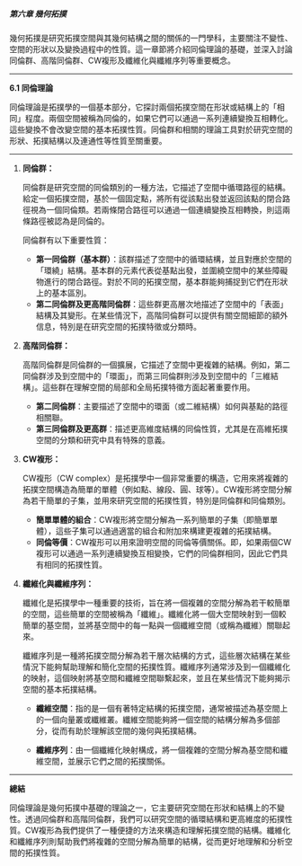##### 第六章 幾何拓撲

幾何拓撲是研究拓撲空間與其幾何結構之間的關係的一門學科，主要關注不變性、空間的形狀以及變換過程中的性質。這一章節將介紹同倫理論的基礎，並深入討論同倫群、高階同倫群、CW複形及纖維化與纖維序列等重要概念。

---

**6.1 同倫理論**

同倫理論是拓撲學的一個基本部分，它探討兩個拓撲空間在形狀或結構上的「相同」程度。兩個空間被稱為同倫的，如果它們可以通過一系列連續變換互相轉化。這些變換不會改變空間的基本拓撲性質。同倫群和相關的理論工具對於研究空間的形狀、拓撲結構以及連通性等性質至關重要。

---

1. **同倫群：**

   同倫群是研究空間的同倫類別的一種方法，它描述了空間中循環路徑的結構。給定一個拓撲空間，基於一個固定點，將所有從該點出發並返回該點的閉合路徑視為一個同倫類。若兩條閉合路徑可以通過一個連續變換互相轉換，則這兩條路徑被認為是同倫的。

   同倫群有以下重要性質：
   - **第一同倫群（基本群）**：該群描述了空間中的循環結構，並且對應於空間的「環繞」結構。基本群的元素代表從基點出發，並圍繞空間中的某些障礙物進行的閉合路徑。對於不同的拓撲空間，基本群能夠捕捉到它們在形狀上的基本區別。
   - **第二同倫群及更高階同倫群**：這些群更高層次地描述了空間中的「表面」結構及其變形。在某些情況下，高階同倫群可以提供有關空間細節的額外信息，特別是在研究空間的拓撲特徵或分類時。

2. **高階同倫群：**

   高階同倫群是同倫群的一個擴展，它描述了空間中更複雜的結構。例如，第二同倫群涉及到空間中的「環面」，而第三同倫群則涉及到空間中的「三維結構」。這些群在理解空間的局部和全局拓撲特徵方面起著重要作用。

   - **第二同倫群**：主要描述了空間中的環面（或二維結構）如何與基點的路徑相關聯。
   - **第三同倫群及更高群**：描述更高維度結構的同倫性質，尤其是在高維拓撲空間的分類和研究中具有特殊的意義。

3. **CW複形：**

   CW複形（CW complex）是拓撲學中一個非常重要的構造，它用來將複雜的拓撲空間構造為簡單的單體（例如點、線段、圓、球等）。CW複形將空間分解為若干簡單的子集，並用來研究空間的拓撲性質，特別是同倫群和同倫類別。

   - **簡單單體的組合**：CW複形將空間分解為一系列簡單的子集（即簡單單體），這些子集可以通過適當的組合和附加來構建更複雜的拓撲結構。
   - **同倫等價**：CW複形可以用來證明空間的同倫等價關係。即，如果兩個CW複形可以通過一系列連續變換互相變換，它們的同倫群相同，因此它們具有相同的拓撲性質。

4. **纖維化與纖維序列：**

   纖維化是拓撲學中一種重要的技術，旨在將一個複雜的空間分解為若干較簡單的空間，這些簡單的空間被稱為「纖維」。纖維化將一個大空間映射到一個較簡單的基空間，並將基空間中的每一點與一個纖維空間（或稱為纖維）關聯起來。

   纖維序列是一種將拓撲空間分解為若干層次結構的方式，這些層次結構在某些情況下能夠幫助理解和簡化空間的拓撲性質。纖維序列通常涉及到一個纖維化的映射，這個映射將基空間和纖維空間聯繫起來，並且在某些情況下能夠揭示空間的基本拓撲結構。

   - **纖維空間**：指的是一個有著特定結構的拓撲空間，通常被描述為基空間上的一個向量叢或纖維叢。纖維空間能夠將一個空間的結構分解為多個部分，從而有助於理解該空間的幾何與拓撲結構。

   - **纖維序列**：由一個纖維化映射構成，將一個複雜的空間分解為基空間和纖維空間，並展示它們之間的拓撲關係。

---

**總結**

同倫理論是幾何拓撲中基礎的理論之一，它主要研究空間在形狀和結構上的不變性。透過同倫群和高階同倫群，我們可以研究空間的循環結構和更高維度的拓撲性質。CW複形為我們提供了一種便捷的方法來構造和理解拓撲空間的結構。纖維化和纖維序列則幫助我們將複雜的空間分解為簡單的結構，從而更好地理解和分析空間的拓撲性質。